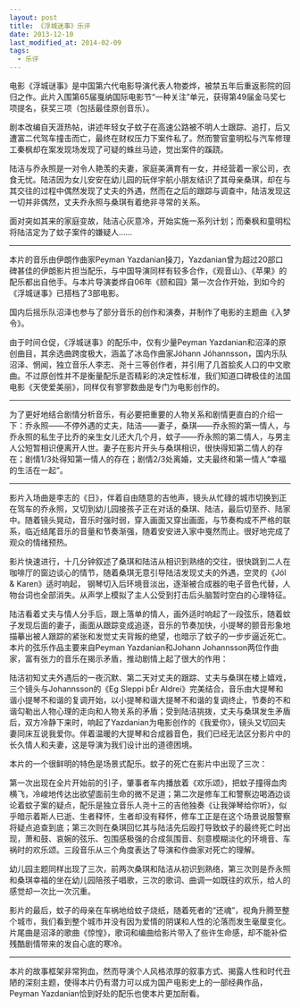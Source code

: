 ```yaml
---
layout: post
title: 《浮城迷事》乐评
date: 2013-12-10
last_modified_at: 2014-02-09
tags:
  - 乐评
---
```


电影《浮城谜事》是中国第六代电影导演代表人物娄烨，被禁五年后重返影院的回归之作。此片入围第65届戛纳国际电影节“一种关注”单元，获得第49届金马奖七项提名，获奖三项（包括最佳原创音乐）。

剧本改编自天涯热帖，讲述年轻女子蚊子在高速公路被不明人士跟踪、追打，后又遭富二代驾车撞击而亡，最终在财权压力下案件私了。然而警官童明松与汽车修理工秦枫却在案发现场发现了可疑的蛛丝马迹，觉出案件的蹊跷。

陆洁与乔永照是一对令人艳羡的夫妻，家庭美满育有一女，并经营着一家公司，衣食无忧。陆洁因为女儿安安在幼儿园的玩伴宇航小朋友结识了其母亲桑琪，却在与其交往的过程中偶然发现了丈夫的外遇，然而在之后的跟踪与调查中，陆洁发现这一切并非偶然，丈夫乔永照与桑琪有着绝非寻常的关系。

面对突如其来的家庭变故，陆洁心灰意冷，开始实施一系列计划；而秦枫和童明松将陆洁定为了蚊子案件的嫌疑人……  

___

本片的音乐由伊朗作曲家Peyman Yazdanian操刀，Yazdanian曾为超过20部口碑甚佳的伊朗影片担当配乐，与中国导演同样有较多合作，《观音山》、《苹果》的配乐都出自他手。与本片导演娄烨自06年《颐和园》第一次合作开始，到如今的《浮城谜事》已搭档了3部电影。

国内后摇乐队沼泽也参与了部分音乐的创作和演奏，并制作了电影的主题曲《入梦令》。

由于时间仓促，《浮城谜事》的配乐中，仅有少量Peyman Yazdanian和沼泽的原创曲目，其余选曲跨度极大，涵盖了冰岛作曲家Jóhann Jóhannsson，国内乐队沼泽、惘闻，独立音乐人李志、尧十三等创作者，并引用了几首脍炙人口的中文歌曲。不过原创性并不是衡量配乐是否精彩的决定性标准，我们知道口碑极佳的法国电影《天使爱美丽》，同样仅有寥寥数曲是专门为电影创作的。  

___

为了更好地结合剧情分析音乐，有必要把重要的人物关系和剧情更直白的介绍一下：乔永照——不停外遇的丈夫，陆洁——妻子，桑琪——乔永照的第一情人，与乔永照的私生子比乔的亲生女儿还大几个月，蚊子——乔永照的第二情人，与男主人公短暂相识便离开人世。妻子在影片开头与桑琪相识，很快得知第二情人的存在；剧情1/3处得知第一情人的存在；剧情2/3处离婚，丈夫最终和第一情人“幸福的生活在一起”。  

___

影片入场曲是李志的《日》，伴着自由随意的吉他声，镜头从忙碌的城市切换到正在驾车的乔永照，又切到幼儿园接孩子正在对话的桑琪、陆洁，最后切至乔、陆家中。随着镜头晃动，音乐时强时弱，穿入画面又穿出画面，与节奏构成不严格的联系，临近结尾音乐的音量和节奏渐强，随着安安进入家中戛然而止。很好地完成了观众的情绪预热。

影片快速进行，十几分钟叙述了桑琪和陆洁从相识到熟络的交往，很快跳到二人在咖啡厅的窗边谈心的情节，随着桑琪无意引导陆洁发现丈夫的外遇，空灵的《Jól & Karen》适时响起， 钢琴切入后环境音淡出，逐渐被合成器的电子音色代替，人物台词也全部消失。从声学上模拟了主人公受到打击后头脑暂时空白的心理特征。

陆洁看着丈夫与情人分手后，跟上落单的情人，画外适时响起了一段弦乐，随着蚊子发现后面的妻子，画面从跟踪变成追逐，音乐的节奏加快，小提琴的颤音形象地描摹出被人跟踪的紧张和发觉丈夫背叛的绝望，也暗示了蚊子的一步步逼近死亡。本片的弦乐作品主要来自Peyman Yazdanian和Johann Johannsson两位作曲家，富有张力的音乐在揭示矛盾，推动剧情上起了很大的作用：

陆洁初知丈夫外遇后的一夜沉默、第二天对丈夫的跟踪、丈夫与桑琪在楼上嬉戏，三个镜头与Johannsson的《Eg Sleppi þÉr Aldrei》完美结合，音乐由大提琴和谐小提琴不和谐的复调开始，以小提琴和谐大提琴不和谐的复调终止，节奏的不和谐勾勒出人物心理的走向和人物关系的矛盾；受到陆洁挑拨，丈夫与桑琪发生矛盾后，双方冷静下来时，响起了Yazdanian为电影创作的《我爱你》，镜头又切回夫妻同床互说我爱你。伴着温暖的大提琴和合成器音色，我们已经无法区分影片中的长久情人和夫妻，这是导演为我们设计出的道德困境。

本片的一个很鲜明的特色是场景式配乐。蚊子的死亡在影片中出现了三次：

第一次出现在全片开始前的引子，肇事者车内播放着《欢乐颂》，把蚊子撞得血肉横飞，冷峻地传达出欲望面前生命的微不足道；第二次是修车工和警察边喝酒边谈论着蚊子案的疑点，配乐是独立音乐人尧十三的吉他独奏《让我弹琴给你听》，似乎暗示着斯人已逝、生者释怀，生者却没有释怀，修车工正是在这个场景说服警察将疑点追查到底；第三次则在桑琪回忆其与陆洁先后殴打导致蚊子的最终死亡时出现，萧和鼓、哀婉的弦乐、包围感极强的合成氛围音、刻意模糊淡化的环境音、车祸时的欢乐颂。三段音乐从三个角度表达了导演和作曲家对死亡的理解。

幼儿园主题同样出现了三次，前两次桑琪和陆洁从初识到熟络，第三次则是乔永照和桑琪幸福的坐在幼儿园陪孩子唱歌，三次的歌词、曲调一如既往的欢乐，给人的感觉却一次比一次沉重。

影片的最后，蚊子的母亲在车祸地给蚊子烧纸，随着死者的“还魂”，视角升腾至整个城市，我们看到整个城市并没有因为爱情的阴谋和人性的沦落而发生毫厘变化。片尾曲是沼泽的歌曲《惊惶》，歌词和编曲给影片带入了些许生命感，却不能补偿残酷剧情带来的发自心底的寒冷。  

___

本片的故事框架非常狗血，然而导演个人风格浓厚的叙事方式、揭露人性和时代丑陋的深刻主题，使得本片仍有潜力可以成为国产电影史上的一部经典作品，Peyman Yazdanian恰到好处的配乐也使本片更加耐看。